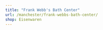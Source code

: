 ```yaml
---
title: "Frank Webb's Bath Center"
url: /manchester/frank-webbs-bath-center/
shop: Eisenwaren
---
```

